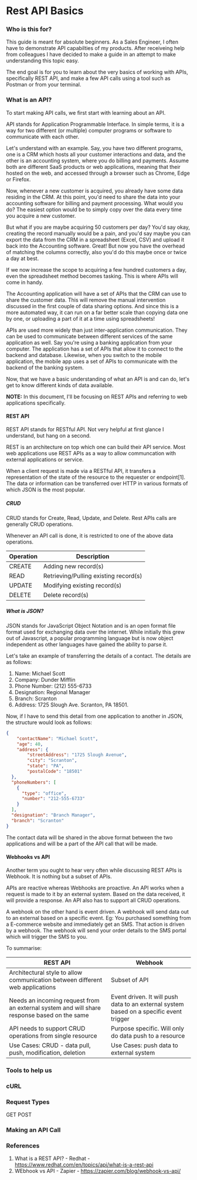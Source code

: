# Rest API Basics

### Who is this for?

This guide is meant for absolute beginners. As a Sales Engineer, I often have to demonstrate API capabilties of my products. After receiveing help from colleagues I have decided to make a guide in an attempt to make understanding this topic easy. 

The end goal is for you to learn about the very basics of working with APIs, specifically REST API, and make a few API calls using a tool such as Postman or from your terminal. 

### What is an API?

To start making API calls, we first start with learning about an API. 

API stands for Application Programmable Interface. In simple terms, it is a way for two different (or multiple) computer programs or software to communicate with each other. 

Let's understand with an example. Say, you have two different programs, one is a CRM which hosts all your customer interactions and data, and the other is an accounting system, where you do billing and payments. Assume both are different SaaS products or web applications, meaning that their hosted on the web, and accessed through a browser such as Chrome, Edge or Firefox. 

Now, whenever a new customer is acquired, you already have some data residing in the CRM. At this point, you'd need to share the data into your accounting software for billing and payment processing. What would you do? The easiest option would be to simply copy over the data every time you acquire a new customer. 

But what if you are maybe acquiring 50 customers per day? You'd say okay, creating the record manually would be a pain, and you'd say maybe you can export the data from the CRM in a spreadsheet (Excel, CSV) and upload it back into the Accounting software. Great! But now you have the overhead of matching the columns correctly, also you'd do this maybe once or twice a day at best.

If we now increase the scope to acquiring a few hundred customers a day, even the spreadsheet method becomes tasking. This is where APIs will come in handy. 

The Accounting application will have a set of APIs that the CRM can use to share the customer data. This will remove the manual intervention discussed in the first couple of data sharing options. And since this is a more automated way, it can run on a far better scale than copying data one by one, or uploading a part of it at a time using spreadsheets!

APIs are used more widely than just inter-application communication. They can be used to communicate between different services of the same application as well. Say you're using a banking application from your computer. The application has a set of APIs that allow it to connect to the backend and database. Likewise, when you switch to the mobile application, the mobile app uses a set of APIs to communicate with the backend of the banking system. 

Now, that we have a basic understanding of what an API is and can do, let's get to know different kinds of data available. 

**NOTE:** In this document, I'll be focusing on REST APIs and referring to web applications specifically.  

#### REST API

REST API stands for RESTful API. Not very helpful at first glance I understand, but hang on a second. 

REST is an architecture on top which one can build their API service. Most web applications use REST APIs as a way to allow communcation with external applications or service. 

When a client request is made via a RESTful API, it transfers a representation of the state of the resource to the requester or endpoint[1]. The data or information can be transferred over HTTP in various formats of which JSON is the most popular. 

##### CRUD

CRUD stands for Create, Read, Update, and Delete. Rest APIs calls are generally CRUD operations. 

Whenever an API call is done, it is restricted to one of the above data operations. 

| **Operation** | **Description**               |
|---------------|-------------------------------|
| CREATE        | Adding new record(s)          |
| READ          | Retrieving/Pulling existing record(s) |
| UPDATE        | Modifying existing record(s)  |
| DELETE        | Delete record(s)              |

##### What is JSON?

JSON stands for JavaScript Object Notation and is an open format file format used for exchanging data over the internet. While initially this grew out of Javascript, a popular programming language but is now object independent as other languages have gained the ability to parse it. 

Let's take an example of transferring the details of a contact. The details are as follows:

1. Name: Michael Scott
2. Company: Dunder Mifflin
3. Phone Number: (212) 555-6733
4. Designation: Regional Manager
5. Branch: Scranton
6. Address: 1725 Slough Ave. Scranton, PA 18501. 

Now, if I have to send this detail from one application to another in JSON, the structure would look as follows:

```JSON
{
    "contactName": "Michael Scott",
    "age": 40,
    "address": {
        "streetAddress": "1725 Slough Avenue",
        "city": "Scranton",
        "state": "PA",
        "postalCode": "18501"
  },
  "phoneNumbers": [
    {
      "type": "office",
      "number": "212-555-6733"
    }
  ],
  "designation": "Branch Manager",
  "branch": "Scranton"
}
```

The contact data will be shared in the above format between the two applications and will be a part of the API call that will be made.

#### Webhooks vs API

Another term you ought to hear very often while discussing REST APIs is Webhook. It is nothing but a subset of APIs. 

APIs are reactive whereas Webhooks are proactive. An API works when a request is made to it by an external system. Based on the data received, it will provide a response. An API also has to support all CRUD operations. 

A webhook on the other hand is event driven. A webhook will send data out to an external based on a specific event.
Eg: You purchased something from a E-commerce website and immediately get an SMS. That action is driven by a webhook. The webhook will send your order details to the SMS portal which will trigger the SMS to you. 

To summarise:

| **REST API**                                                                                | **Webhook**                                                                             |
|---------------------------------------------------------------------------------------------|-----------------------------------------------------------------------------------------|
| Architectural style to allow communication between different web applications               | Subset of API                                                                           |
| Needs an incoming request from an external system and will share response based on the same | Event driven. It will push data to an external system based on a specific event trigger |
| API needs to support CRUD operations from single resource                                   | Purpose specific. Will only do data push to a resource                                  |
| Use Cases: CRUD - data pull, push, modification, deletion                                   | Use Cases: push data to external system                                                 |                            |

### Tools to help us


### cURL

### Request Types

GET
POST


### Making an API Call



### References

1. What is a REST API? - Redhat - https://www.redhat.com/en/topics/api/what-is-a-rest-api
2. WEbhook vs API - Zapier - https://zapier.com/blog/webhook-vs-api/

